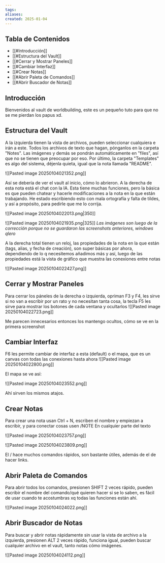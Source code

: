 ```yaml
---
tags: 
aliases: 
created: 2025-01-04
---
```


## Tabla de Contenidos
- [[#Introducción]]
- [[#Estructura del Vault]]
- [[#Cerrar y Mostrar Paneles]]
- [[#Cambiar Interfaz]]
- [[#Crear Notas]]
- [[#Abrir Paleta de Comandos]]
- [[#Abrir Buscador de Notas]]

## Introducción
Bienvenidos al vault de worldbuilding, este es un pequeño tuto para que no se me pierdan los papus xd.

## Estructura del Vault
A la izquierda tienen la vista de archivos, pueden seleccionar cualquiera e irán a este. Todos los archivos de texto que hagan, pónganlos en la carpeta "Notes". Las imágenes y demás se pondrán automáticamente en "files", así que no se tienen que preocupar por eso. Por último, la carpeta "Templates" es algo del sistema, déjenla quieta, igual que la nota llamada "README".

![[Pasted image 20250104021352.png]]

Así se debería de ver el vault al inicio, cómo lo abrieron. A la derecha de esta nota está el chat con la IA. Esta tiene muchas funciones, pero la básica es que pueden chatear y hacerle modificaciones a la nota en la que están trabajando. He estado escribiendo esto con mala ortografía y falta de tildes, y así a propósito, para pedirle que me lo corrija.

![[Pasted image 20250104022013.png|350]]

![[Pasted image 20250104021935.png|325]] 
*Las imágenes son luego de la corrección porque no se guardaron las screenshots anteriores, windows qlero*

A la derecha total tienen un reloj, las propiedades de la nota en la que están (tags, alias, y fecha de creación), son super básicas por ahora, dependiendo de lo q necesitemos añadimos más y así, luego de las propiedades está la vista de gráfico que muestra las conexiones entre notas

![[Pasted image 20250104022427.png]]

## Cerrar y Mostrar Paneles
Para cerrar los páneles de la derecha o izquierda, opriman F3 y F4, les sirve  si no van a escribir por un rato y no necesitan tanta cosa, la tecla F5 les sirve para mostrar los botones de cada ventana y ocultarlos 
![[Pasted image 20250104022723.png]]

Me parecen innecesarios entonces los mantengo ocultos, cómo se ve en la primera screenshot

## Cambiar Interfaz
F6 les permite cambiar de interfaz a esta (default) o el mapa, que es un canvas con todas las conexiones hasta ahora
![[Pasted image 20250104022800.png]]

El mapa se ve así:

![[Pasted image 20250104023552.png]]

Ahí sirven los mismos atajos.

## Crear Notas
Para crear una nota usan Ctrl + N, escriben el nombre y empiezan a escribir, y para conectar cosas usen /NOTE
En cualquier parte del texto 

![[Pasted image 20250104023757.png]]

![[Pasted image 20250104023809.png]]

El / hace muchos comandos rápidos, son bastante útiles, además de el de hacer links.

## Abrir Paleta de Comandos
Para abrir todos los comandos, presionen SHIFT 2 veces rápido, pueden escribir el nombre del comando/qué quieren hacer si se lo saben, es fácil de usar cuando te acostumbras xq todas las funciones están ahí.

![[Pasted image 20250104024022.png]]

## Abrir Buscador de Notas
Para buscar y abrir notas rápidamente sin usar la vista de archivo a la izquierda, presionen ALT 2 veces rápido, funciona igual, pueden buscar cualquier archivo en el vault, tanto notas cómo imágenes.

![[Pasted image 20250104024112.png]]
```
